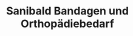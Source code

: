---
title: "Sanibald Bandagen und Orthopädiebedarf"
url: /wien/sanibald-bandagen-und-orthopaediebedarf/
shop: Sanitätshaus
---